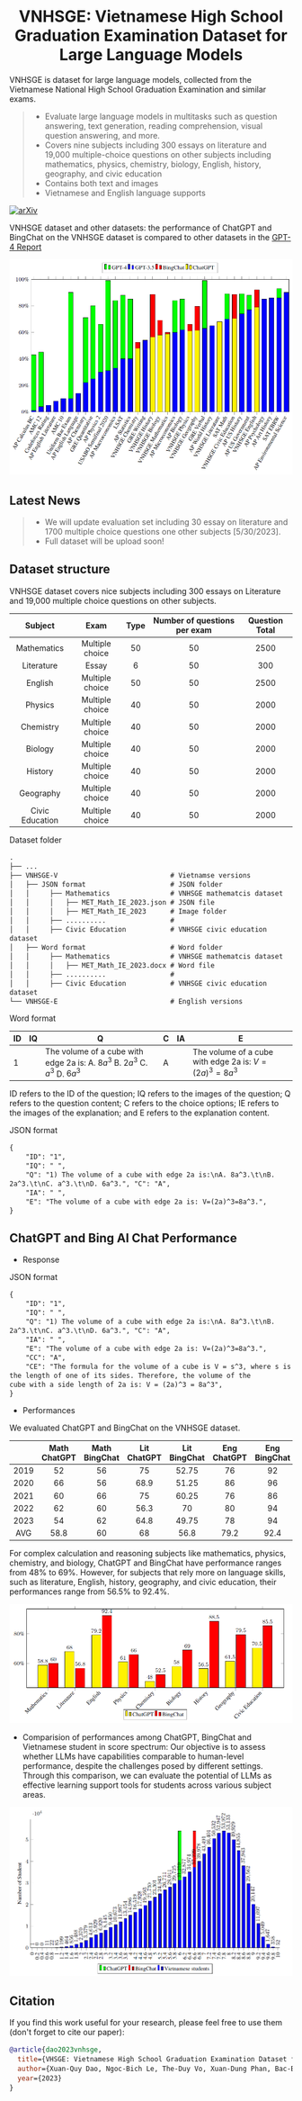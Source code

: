 
<div align="center">

<!-- TITLE -->
# VNHSGE: Vietnamese High School Graduation Examination Dataset for Large Language Models

</div>

VNHSGE is dataset for large language models, collected from the Vietnamese National High School Graduation Examination and similar
exams.

> * Evaluate large language models in multitasks such as question answering, text generation, reading comprehension, visual question answering, and more.
> * Covers nine subjects including 300 essays on literature and 19,000 multiple-choice questions on other subjects including mathematics, physics, chemistry, biology, English, history, geography, and civic education
> * Contains both text and images
> * Vietnamese and English language supports

[![arXiv](https://img.shields.io/badge/cs.LG-arXiv:1234.56789-b31b1b.svg)](https://arxiv.org/abs/1234.56789)


VNHSGE dataset and other datasets:  the performance of ChatGPT and BingChat on the VNHSGE dataset is compared to other datasets in
the [GPT-4 Report](https://openai.com/research/gpt-4)


![alt text](https://github.com/Xdao85/VNHSGE/blob/main/Figures/VNHSGE_other_dataset.png?raw=true)

## Latest News
> * We will update evaluation set including 30 essay on literature and 1700 multiple choice questions one other subjects [5/30/2023].
> * Full dataset will be upload soon!

<!-- SETUP -->
## Dataset structure
VNHSGE dataset covers nice subjects including 300 essays on Literature and 19,000 multiple choice questions on other subjects. 

Subject | Exam | Type | Number of questions per exam | Question Total 
| :---: | :---: | :---: | :---: | :---:
Mathematics | Multiple choice | 50 | 50 | 2500
Literature | Essay | 6  | 50 | 300
English | Multiple choice | 50 | 50 | 2500
Physics | Multiple choice | 40 | 50 | 2000
Chemistry | Multiple choice | 40 | 50 | 2000
Biology | Multiple choice | 40 | 50 | 2000
History | Multiple choice | 40 | 50 | 2000
Geography | Multiple choice | 40 | 50 | 2000
Civic Education | Multiple choice | 40 | 50 | 2000

Dataset folder

    .
    ├── ...
    ├── VNHSGE-V                            # Vietnamse versions
    │   ├── JSON format                     # JSON folder
    │   │     ├── Mathematics               # VNHSGE mathematcis dataset
    │   │     │   ├── MET_Math_IE_2023.json # JSON file     
    │   │     │   ├── MET_Math_IE_2023      # Image folder
    │   │     ├── ..........                # 
    │   │     ├── Civic Education           # VNHSGE civic education dataset
    │   ├── Word format                     # Word folder
    │   │     ├── Mathematics               # VNHSGE mathematcis dataset
    │   │     │   ├── MET_Math_IE_2023.docx # Word file 
    │   │     ├── ..........                # 
    │   │     ├── Civic Education           # VNHSGE civic education dataset
    └── VNHSGE-E                            # English versions



Word format

| ID | IQ | Q | C | IA | E |
|---|---|---|---|---|---|
| 1 |  | The volume of a cube with edge 2a is:  A. $8a^3$  B. $2a^3$  C. $a^3$  D. $6a^3$ | A |  | The volume of a cube with edge 2a is:   $V=(2a)^3=8a^3$ |

ID refers to the ID of the question; IQ refers to the images of the question; Q refers to the question content; C refers to the choice options; IE refers to the images of the explanation; and E refers to the explanation content.

JSON format

    { 
        "ID": "1", 
        "IQ": " ", 
        "Q": "1) The volume of a cube with edge 2a is:\nA. 8a^3.\t\nB. 2a^3.\t\nC. a^3.\t\nD. 6a^3.", "C": "A", 
        "IA": " ", 
        "E": "The volume of a cube with edge 2a is: V=(2a)^3=8a^3.",
    }

<!-- LLMs Performance -->
## ChatGPT and Bing AI Chat Performance
* Response

JSON format

    { 
        "ID": "1", 
        "IQ": " ", 
        "Q": "1) The volume of a cube with edge 2a is:\nA. 8a^3.\t\nB. 2a^3.\t\nC. a^3.\t\nD. 6a^3.", "C": "A", 
        "IA": " ", 
        "E": "The volume of a cube with edge 2a is: V=(2a)^3=8a^3.", 
        "CC": "A", 
        "CE": "The formula for the volume of a cube is V = s^3, where s is the length of one of its sides. Therefore, the volume of the
    cube with a side length of 2a is: V = (2a)^3 = 8a^3", 
    }

* Performances

We evaluated ChatGPT and BingChat on the VNHSGE dataset. 

|  | Math ChatGPT | Math BingChat | Lit ChatGPT | Lit BingChat | Eng ChatGPT | Eng BingChat | Phy ChatGPT | Phy BingChat | Che ChatGPT | Che BingChat | Bio ChatGPT | Bio BingChat | His ChatGPT | His BingChat | Geo ChatGPT | Geo BingChat | Civ ChatGPT | Civ BingChat |
|:---:|:---:|:---:|:---:|:---:|:---:|:---:|:---:|:---:|:---:|:---:|:---:|:---:|:---:|:---:|:---:|:---:|:---:|:---:|
| 2019 | 52 | 56 | 75 | 52.75 | 76 | 92 | 60 | 55 | 40 | 55 | 60 | 67.5 | 42.5 | 82.5 | 50 | 75 | 60 | 75 |
| 2020 | 66 | 56 | 68.9 | 51.25 | 86 | 96 | 62.5 | 67.5 | 42.5 | 57.5 | 60 | 72.5 | 47.5 | 85 | 52.5 | 70 | 70 | 87.5 |
| 2021 | 60 | 66 | 75 | 60.25 | 76 | 86 | 60 | 67.5 | 62.5 | 50 | 52.5 | 67.5 | 55 | 90 | 75 | 82.5 | 62.5 | 92.5 |
| 2022 | 62 | 60 | 56.3 | 70 | 80 | 94 | 65 | 67.5 | 47.5 | 47.5 | 57.5 | 72.5 | 60 | 92.5 | 62.5 | 85 | 82.5 | 90 |
| 2023 | 54 | 62 | 64.8 | 49.75 | 78 | 94 | 57.5 | 72.5 | 47.5 | 52.5 | 60 | 65 | 77.5 | 92.5 | 67.5 | 85 | 77.5 | 82.5 |
| AVG | 58.8 | 60 | 68 | 56.8 | 79.2 | 92.4 | 61 | 66 | 48 | 52.8 | 58 | 69 | 56.5 | 88.5 | 61.5 | 79.5 | 70.5 | 85.5 | 


For complex calculation and reasoning subjects like mathematics, physics, chemistry, and biology, ChatGPT and BingChat have performance ranges from 48% to 69%. However, for subjects that rely more on language skills, such as literature, English, history, geography, and civic education, their performances range from 56.5% to 92.4%.

![alt text](https://github.com/Xdao85/VNHSGE/blob/main/Figures/Performance.png?raw=true)

* Comparision of performances among ChatGPT, BingChat and Vietnamese student  in score spectrum: Our objective is to assess whether LLMs have capabilities comparable to human-level performance, despite the challenges posed by different settings. Through this comparison, we can evaluate the potential of LLMs as effective learning support tools for students across various subject areas. 

![alt text](https://github.com/Xdao85/VNHSGE/blob/main/Figures/Vietnamese_student_score_spectrum.png?raw=true)

<!-- CITATION -->
## Citation

If you find this work useful for your research, please feel free to use them (don't forget to cite our paper):

```bibtex
@article{dao2023vnhsge,
  title={VHSGE: Vietnamese High School Graduation Examination Dataset for Large Language Models},
  author={Xuan-Quy Dao, Ngoc-Bich Le, The-Duy Vo, Xuan-Dung Phan, Bac-Bien Ngo, Van-Tien Nguyen},
  year={2023}
}
```


